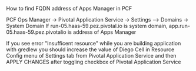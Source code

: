 How to find FQDN address of Apps Manager in PCF

PCF Ops Manager -> Pivotal Application Service -> Settings --> Domains -> System Domain
If run-05.haas-59.pez.pivotal.io is system domain, app.run-05.haas-59.pez.pivotalio is address of Apps Manager

If you see error "Insufficent resource" while you are building application with gredlew you should increase the value of Diego Cell in Resource Config menu of Settings tab from Pivotal Application Service
and then APPLY CHANGES after toggling checkbox of Pivotal Application Service
